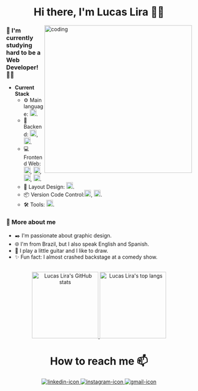 <div align="center"><h1>Hi there, I'm Lucas Lira 👋🏾</h1></div>

<div display="inline-block">
    <img align="right" width="400" src="https://i.imgur.com/h57X7wZ.png" alt="coding">
</div>

<div>
    <h3>🎯 I'm currently studying hard to be a Web Developer! 👨‍💻</h3>
    <ul>
        <li><strong>Current Stack</strong>
            <ul>
                <li>⚙️ Main language: <img width="18" alt="javascript-icon" src="https://cdn.jsdelivr.net/gh/devicons/devicon/icons/javascript/javascript-plain.svg" />.</li>
                <li>📡 Backend: <img width="18" alt="nodejs-icon" src="https://cdn.jsdelivr.net/gh/devicons/devicon/icons/nodejs/nodejs-original.svg" />, <img width="18" alt="sqlite-icon" src="https://cdn.jsdelivr.net/gh/devicons/devicon/icons/sqlite/sqlite-original.svg" />.</li>
                <li>💻 Frontend Web: <img width="18" alt="react-icon" src="https://cdn.jsdelivr.net/gh/devicons/devicon/icons/react/react-original.svg" />, <img width="18" alt="html-icon" src="https://cdn.jsdelivr.net/gh/devicons/devicon/icons/html5/html5-original.svg" />, <img width="18" alt="css-icon" src="https://cdn.jsdelivr.net/gh/devicons/devicon/icons/css3/css3-original.svg" />, <img width="18" alt="javascript-icon" src="https://cdn.jsdelivr.net/gh/devicons/devicon/icons/javascript/javascript-plain.svg" />.</li>
                <li>🎨 Layout Design: <img width="18" alt="figma-icon" src="https://cdn.jsdelivr.net/gh/devicons/devicon/icons/figma/figma-original.svg" />.</li>
                <li>📦 Version Code Control:<img width="18" alt="git-icon" src="https://cdn.jsdelivr.net/gh/devicons/devicon/icons/git/git-original.svg" />, <img width="18" style="background-color: white" alt="github-icon" src="https://cdn.jsdelivr.net/gh/devicons/devicon/icons/github/github-original.svg" />.</li>
                <li>🛠️ Tools: <img width="18" alt="vscode-icon" src="https://cdn.jsdelivr.net/gh/devicons/devicon/icons/vscode/vscode-original.svg" />.</li>
            </ul>
        </li>
    </ul>
</div>

<div>
    <h3>📝 More about me</h3>
    <ul>
        <li>✒️ I'm passionate about graphic design.</li>
        <li>🌐 I'm from Brazil, but I also speak English and Spanish.</li>
        <li>🎸 I play a little guitar and I like to draw.</li>
        <li>✨ Fun fact: I almost crashed backstage at a comedy show.</li>
    </ul>
</div>

<br>

<div align="center">
    <a href="https://github.com/lucaslirah">
        <img height="180em" src="https://github-readme-stats.vercel.app/api?username=lucaslirah&show=prs_merged,prs_merged_percentage&theme=react&hide=issues&show_icons=true" alt="Lucas Lira's GitHub stats">
    </a>
    <a href="https://github.com/lucaslirah">
        <img height="180em" src="https://github-readme-stats.vercel.app/api/top-langs/?username=lucaslirah&layout=compact&langs_count=10&theme=react" alt="Lucas Lira's top langs">
    </a>
</div>

<div align="center">
    <h1>How to reach me 📫</h1>
    <a href="https://www.linkedin.com/in/lucas-lira-411618119/" target="_blank">
        <img src="https://img.shields.io/badge/LinkedIn-0077B5?style=for-the-badge&logo=linkedin&logoColor=white" alt="linkedin-icon">
    </a>
    <a href="https://instagram.com/lucaslira.ds" target="_blank">
        <img src="https://img.shields.io/badge/Instagram-E4405F?style=for-the-badge&logo=instagram&logoColor=white" alt="instagram-icon">
    </a>
    <a href="mailto: lucasliraone@gmail.com">
        <img src="https://img.shields.io/badge/Gmail-D14836?style=for-the-badge&logo=gmail&logoColor=white" alt="gmail-icon">
    </a>
</div>
